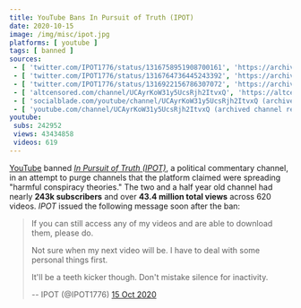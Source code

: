 ```yaml
---
title: YouTube Bans In Pursuit of Truth (IPOT)
date: 2020-10-15
image: /img/misc/ipot.jpg
platforms: [ youtube ]
tags: [ banned ]
sources:
 - [ 'twitter.com/IPOT1776/status/1316758951908700161', 'https://archive.is/MtkrW' ]
 - [ 'twitter.com/IPOT1776/status/1316764736445243392', 'https://archive.is/oVj3Y' ]
 - [ 'twitter.com/IPOT1776/status/1316922156786307072', 'https://archive.is/OyEtk' ]
 - [ 'altcensored.com/channel/UCAyrKoW31y5UcsRjh2ItvxQ', 'https://altcensored.com/channel/UCAyrKoW31y5UcsRjh2ItvxQ' ]
 - [ 'socialblade.com/youtube/channel/UCAyrKoW31y5UcsRjh2ItvxQ (archived)', 'https://archive.is/TMi4E' ]
 - [ 'youtube.com/channel/UCAyrKoW31y5UcsRjh2ItvxQ (archived channel removal notice)', 'https://archive.is/0omjC/image' ]
youtube:
 subs: 242952
 views: 43434858
 videos: 619
---
```


[YouTube](/youtube/) banned [_In Pursuit of Truth
(IPOT)_](https://www.bitchute.com/channel/Xe2ztraIRXRX/), a political
commentary channel, in an attempt to purge channels that the platform claimed
were spreading "harmful conspiracy theories." The two and a half year old
channel had nearly **243k subscribers** and over **43.4 million total views**
across 620 videos. _IPOT_ issued the following message soon after the ban:

> If you can still access any of my videos and are able to download them,
> please do.
>
> Not sure when my next video will be. I have to deal with some personal things
> first.
>
> It'll be a teeth kicker though.  Don't mistake silence for inactivity.
>
> -- IPOT (@IPOT1776) [15 Oct 2020](https://archive.is/oVj3Y)
